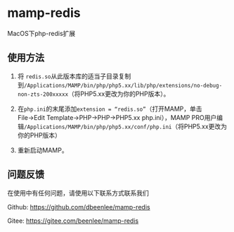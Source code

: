 # mamp-redis
MacOS下php-redis扩展



## 使用方法

1. 将 `redis.so`从此版本库的适当子目录复制到`/Applications/MAMP/bin/php/php5.xx/lib/php/extensions/no-debug-non-zts-200xxxxx`（将PHP5.xx更改为你的PHP版本）。

2. 在`php.ini`的末尾添加`extension = “redis.so”`（打开MAMP，单击File→Edit Template→PHP→PHP→PHP5.xx php.ini），MAMP PRO用户编辑`/Applications/MAMP/bin/php/php5.xx/conf/php.ini`（将PHP5.xx更改为你的PHP版本）

4. 重新启动MAMP。


##  问题反馈

在使用中有任何问题，请使用以下联系方式联系我们

Github: https://github.com/dbeenlee/mamp-redis

Gitee: https://gitee.com/beenlee/mamp-redis

